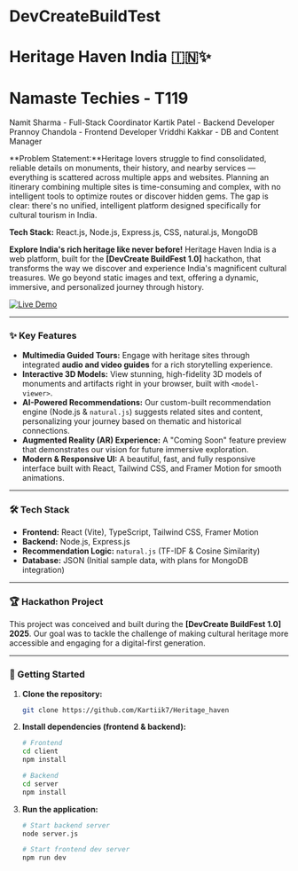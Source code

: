 # DevCreateBuildTest
# Heritage Haven India 🇮🇳✨ 

# Namaste Techies - T119
Namit Sharma - Full-Stack Coordinator
Kartik Patel - Backend Developer
Prannoy Chandola - Frontend Developer
Vriddhi Kakkar - DB and Content Manager
 

**Problem Statement:**Heritage lovers struggle to find consolidated, reliable details on monuments, their history, and nearby services — everything is scattered across multiple apps and websites. Planning an itinerary combining multiple sites is time-consuming and complex, with no intelligent tools to optimize routes or discover hidden gems. The gap is clear: there's no unified, intelligent platform designed specifically for cultural tourism in India.

**Tech Stack:** React.js, Node.js, Express.js, CSS, natural.js, MongoDB

**Explore India's rich heritage like never before!** Heritage Haven India is a web platform, built for the **[DevCreate BuildFest 1.0]** hackathon, that transforms the way we discover and experience India's magnificent cultural treasures. We go beyond static images and text, offering a dynamic, immersive, and personalized journey through history.

[![Live Demo](https://img.shields.io/badge/Live-Demo-brightgreen?style=for-the-badge)](your-live-demo-link.com)

---

### ✨ Key Features

* **Multimedia Guided Tours:** Engage with heritage sites through integrated **audio and video guides** for a rich storytelling experience.
* **Interactive 3D Models:** View stunning, high-fidelity 3D models of monuments and artifacts right in your browser, built with `<model-viewer>`.
* **AI-Powered Recommendations:** Our custom-built recommendation engine (Node.js & `natural.js`) suggests related sites and content, personalizing your journey based on thematic and historical connections.
* **Augmented Reality (AR) Experience:** A "Coming Soon" feature preview that demonstrates our vision for future immersive exploration.
* **Modern & Responsive UI:** A beautiful, fast, and fully responsive interface built with React, Tailwind CSS, and Framer Motion for smooth animations.

---

### 🛠️ Tech Stack

* **Frontend:** React (Vite), TypeScript, Tailwind CSS, Framer Motion
* **Backend:** Node.js, Express.js
* **Recommendation Logic:** `natural.js` (TF-IDF & Cosine Similarity)
* **Database:** JSON (Initial sample data, with plans for MongoDB integration)

---

### 🏆 Hackathon Project

This project was conceived and built during the **[DevCreate BuildFest 1.0] 2025**. Our goal was to tackle the challenge of making cultural heritage more accessible and engaging for a digital-first generation.

---

### 🚀 Getting Started

1.  **Clone the repository:**
    ```bash
    git clone https://github.com/Kartiik7/Heritage_haven
    ```
2.  **Install dependencies (frontend & backend):**
    ```bash
    # Frontend
    cd client
    npm install

    # Backend
    cd server
    npm install
    ```
3.  **Run the application:**
    ```bash
    # Start backend server
    node server.js

    # Start frontend dev server
    npm run dev
    ```
